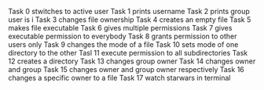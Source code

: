 Task 0 stwitches to active user
Task 1 prints username
Task 2 prints group user is i
Task 3 changes file ownership
Task 4 creates an empty file
Task 5 makes file executable
Task 6 gives multiple permissions
Task 7 gives executable permission to everybody
Task 8 grants permission to other users only
Task 9 changes the mode of a file
Task 10 sets mode of one directory to the other
Tasl 11 execute permission to all subdirectories
Task 12  creates a directory
Task 13 changes group owner
Task 14 changes owner and group
Task 15 changes owner and group owner respectively
Task 16 changes a specific owner to a file
Task 17 watch starwars in terminal 
